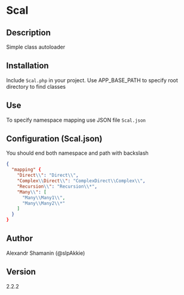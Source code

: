 # Scal

## Description

Simple class autoloader

## Installation

Include `Scal.php` in your project.
Use APP_BASE_PATH to specify root directory to find classes

## Use

To specify namespace mapping use JSON file `Scal.json`

## Configuration (Scal.json)

You should end both namespace and path with backslash

```json
{
  "mapping" {
    "Direct\\": "Direct\\",
    "Complex\\Direct\\": "ComplexDirect\\Complex\\",
    "Recursion\\": "Recursion\\*",
    "Many\\": [
      "Many\\Many1\\",
      "Many\\Many2\\*"
    ]
  }
}
```

## Author

Alexandr Shamanin (@slpAkkie)

## Version

2.2.2
